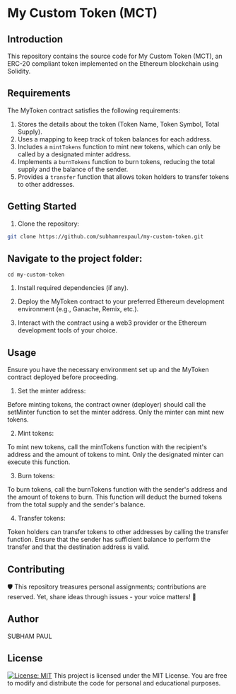 # My Custom Token (MCT)

## Introduction

This repository contains the source code for My Custom Token (MCT), an ERC-20 compliant token implemented on the Ethereum blockchain using Solidity.

## Requirements

The MyToken contract satisfies the following requirements:

1. Stores the details about the token (Token Name, Token Symbol, Total Supply).
2. Uses a mapping to keep track of token balances for each address.
3. Includes a `mintTokens` function to mint new tokens, which can only be called by a designated minter address.
4. Implements a `burnTokens` function to burn tokens, reducing the total supply and the balance of the sender.
5. Provides a `transfer` function that allows token holders to transfer tokens to other addresses.

## Getting Started

1. Clone the repository:

```bash
git clone https://github.com/subhamrexpaul/my-custom-token.git
```

## Navigate to the project folder:
``cd my-custom-token``
1. Install required dependencies (if any).

2. Deploy the MyToken contract to your preferred Ethereum development environment (e.g., Ganache, Remix, etc.).

3. Interact with the contract using a web3 provider or the Ethereum development tools of your choice.

## Usage

Ensure you have the necessary environment set up and the MyToken contract deployed before proceeding.

1. Set the minter address:

Before minting tokens, the contract owner (deployer) should call the setMinter function to set the minter address. Only the minter can mint new tokens.

2. Mint tokens:

To mint new tokens, call the mintTokens function with the recipient's address and the amount of tokens to mint. Only the designated minter can execute this function.

3. Burn tokens:

To burn tokens, call the burnTokens function with the sender's address and the amount of tokens to burn. This function will deduct the burned tokens from the total supply and the sender's balance.

4. Transfer tokens:

Token holders can transfer tokens to other addresses by calling the transfer function. Ensure that the sender has sufficient balance to perform the transfer and that the destination address is valid.

## Contributing

🛡️ This repository treasures personal assignments; contributions are reserved. Yet, share ideas through issues - your voice matters! 🌟

## Author

SUBHAM PAUL

## License
[![License: MIT](https://img.shields.io/badge/License-MIT-yellow.svg)](https://opensource.org/licenses/MIT)
This project is licensed under the MIT License. You are free to modify and distribute the code for personal and educational purposes.

